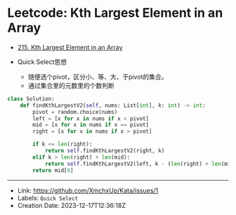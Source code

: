 # Leetcode: Kth Largest Element in an Array

- [215. Kth Largest Element in an Array](https://leetcode.com/problems/kth-largest-element-in-an-array/)

- Quick Select思想
	- 随便选个pivot，区分小、等、大、于pivot的集合。
	- 通过集合里的元数里的个数判断

```python
class Solution:
    def findKthLargestV2(self, nums: List[int], k: int) -> int:
        pivot = random.choice(nums)
        left = [x for x in nums if x < pivot]
        mid = [x for x in nums if x == pivot]
        right = [x for x in nums if x > pivot]

        if k <= len(right):
            return self.findKthLargestV2(right, k)
        elif k > len(right) + len(mid):
            return self.findKthLargestV2(left, k - (len(right) + len(mid)))
        return mid[0]
```

---

* Link: https://github.com/XmchxUp/Kata/issues/1
* Labels: `Quick Select`
* Creation Date: 2023-12-17T12:36:18Z
